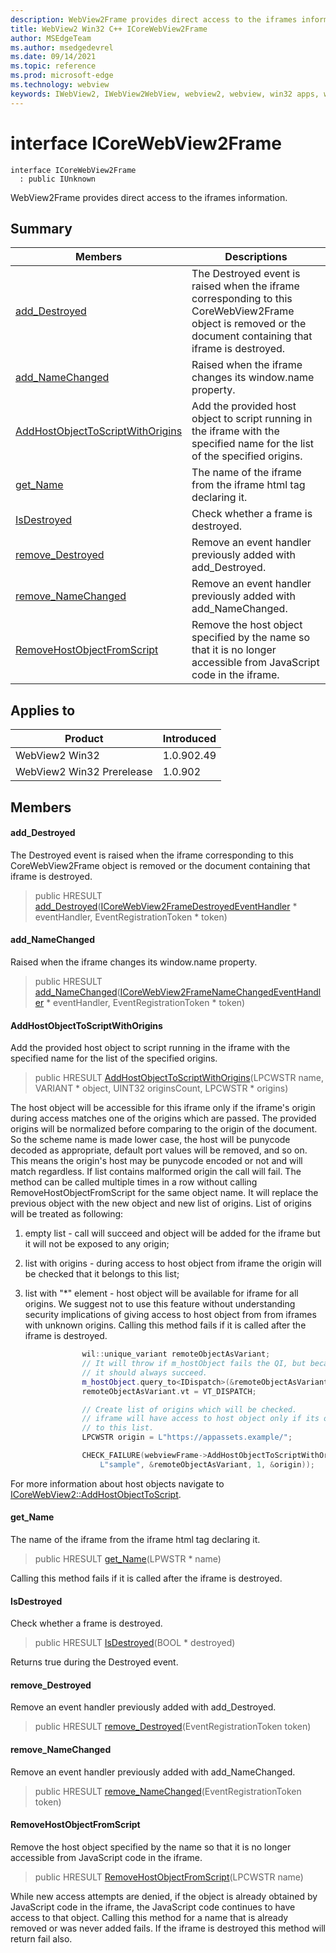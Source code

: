 ```yaml
---
description: WebView2Frame provides direct access to the iframes information.
title: WebView2 Win32 C++ ICoreWebView2Frame
author: MSEdgeTeam
ms.author: msedgedevrel
ms.date: 09/14/2021
ms.topic: reference
ms.prod: microsoft-edge
ms.technology: webview
keywords: IWebView2, IWebView2WebView, webview2, webview, win32 apps, win32, edge, ICoreWebView2, ICoreWebView2Controller, browser control, edge html, ICoreWebView2Frame
---
```


# interface ICoreWebView2Frame

```
interface ICoreWebView2Frame
  : public IUnknown
```

WebView2Frame provides direct access to the iframes information.

## Summary

 Members                        | Descriptions
--------------------------------|---------------------------------------------
[add_Destroyed](#add_destroyed) | The Destroyed event is raised when the iframe corresponding to this CoreWebView2Frame object is removed or the document containing that iframe is destroyed.
[add_NameChanged](#add_namechanged) | Raised when the iframe changes its window.name property.
[AddHostObjectToScriptWithOrigins](#addhostobjecttoscriptwithorigins) | Add the provided host object to script running in the iframe with the specified name for the list of the specified origins.
[get_Name](#get_name) | The name of the iframe from the iframe html tag declaring it.
[IsDestroyed](#isdestroyed) | Check whether a frame is destroyed.
[remove_Destroyed](#remove_destroyed) | Remove an event handler previously added with add_Destroyed.
[remove_NameChanged](#remove_namechanged) | Remove an event handler previously added with add_NameChanged.
[RemoveHostObjectFromScript](#removehostobjectfromscript) | Remove the host object specified by the name so that it is no longer accessible from JavaScript code in the iframe.

## Applies to

Product                         | Introduced
--------------------------------|---------------------------------------------
WebView2 Win32            |    1.0.902.49
WebView2 Win32 Prerelease |    1.0.902

## Members

#### add_Destroyed

The Destroyed event is raised when the iframe corresponding to this CoreWebView2Frame object is removed or the document containing that iframe is destroyed.

> public HRESULT [add_Destroyed](#add_destroyed)([ICoreWebView2FrameDestroyedEventHandler](icorewebview2framedestroyedeventhandler.md) * eventHandler, EventRegistrationToken * token)

#### add_NameChanged

Raised when the iframe changes its window.name property.

> public HRESULT [add_NameChanged](#add_namechanged)([ICoreWebView2FrameNameChangedEventHandler](icorewebview2framenamechangedeventhandler.md) * eventHandler, EventRegistrationToken * token)

#### AddHostObjectToScriptWithOrigins

Add the provided host object to script running in the iframe with the specified name for the list of the specified origins.

> public HRESULT [AddHostObjectToScriptWithOrigins](#addhostobjecttoscriptwithorigins)(LPCWSTR name, VARIANT * object, UINT32 originsCount, LPCWSTR * origins)

The host object will be accessible for this iframe only if the iframe's origin during access matches one of the origins which are passed. The provided origins will be normalized before comparing to the origin of the document. So the scheme name is made lower case, the host will be punycode decoded as appropriate, default port values will be removed, and so on. This means the origin's host may be punycode encoded or not and will match regardless. If list contains malformed origin the call will fail. The method can be called multiple times in a row without calling RemoveHostObjectFromScript for the same object name. It will replace the previous object with the new object and new list of origins. List of origins will be treated as following:

1. empty list - call will succeed and object will be added for the iframe but it will not be exposed to any origin;

1. list with origins - during access to host object from iframe the origin will be checked that it belongs to this list;

1. list with "*" element - host object will be available for iframe for all origins. We suggest not to use this feature without understanding security implications of giving access to host object from from iframes with unknown origins. Calling this method fails if it is called after the iframe is destroyed. 
```cpp
                wil::unique_variant remoteObjectAsVariant;
                // It will throw if m_hostObject fails the QI, but because it is our object
                // it should always succeed.
                m_hostObject.query_to<IDispatch>(&remoteObjectAsVariant.pdispVal);
                remoteObjectAsVariant.vt = VT_DISPATCH;

                // Create list of origins which will be checked.
                // iframe will have access to host object only if its origin belongs
                // to this list.
                LPCWSTR origin = L"https://appassets.example/";

                CHECK_FAILURE(webviewFrame->AddHostObjectToScriptWithOrigins(
                    L"sample", &remoteObjectAsVariant, 1, &origin));
```
For more information about host objects navigate to [ICoreWebView2::AddHostObjectToScript](icorewebview2.md).

#### get_Name

The name of the iframe from the iframe html tag declaring it.

> public HRESULT [get_Name](#get_name)(LPWSTR * name)

Calling this method fails if it is called after the iframe is destroyed.

#### IsDestroyed

Check whether a frame is destroyed.

> public HRESULT [IsDestroyed](#isdestroyed)(BOOL * destroyed)

Returns true during the Destroyed event.

#### remove_Destroyed

Remove an event handler previously added with add_Destroyed.

> public HRESULT [remove_Destroyed](#remove_destroyed)(EventRegistrationToken token)

#### remove_NameChanged

Remove an event handler previously added with add_NameChanged.

> public HRESULT [remove_NameChanged](#remove_namechanged)(EventRegistrationToken token)

#### RemoveHostObjectFromScript

Remove the host object specified by the name so that it is no longer accessible from JavaScript code in the iframe.

> public HRESULT [RemoveHostObjectFromScript](#removehostobjectfromscript)(LPCWSTR name)

While new access attempts are denied, if the object is already obtained by JavaScript code in the iframe, the JavaScript code continues to have access to that object. Calling this method for a name that is already removed or was never added fails. If the iframe is destroyed this method will return fail also.

